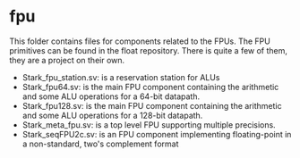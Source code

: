 # fpu
This folder contains files for components related to the FPUs. The FPU primitives can be found in the float repository. There is quite a few of them, they are a project on their own.
* Stark_fpu_station.sv: is a reservation station for ALUs
* Stark_fpu64.sv: is the main FPU component containing the arithmetic and some ALU operations for a 64-bit datapath.
* Stark_fpu128.sv: is the main FPU component containing the arithmetic and some ALU operations for a 128-bit datapath.
* Stark_meta_fpu.sv: is a top level FPU supporting multiple precisions.
* Stark_seqFPU2c.sv: is an FPU component implementing floating-point in a non-standard, two's complement format
